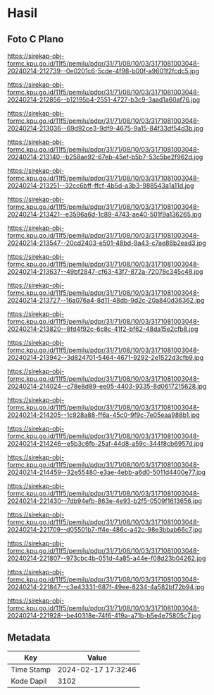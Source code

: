 # Hasil

## Foto C Plano

https://sirekap-obj-formc.kpu.go.id/11f5/pemilu/pdpr/31/71/08/10/03/3171081003048-20240214-212739--0e0201c6-5cde-4f98-b00f-a9601f2fcdc5.jpg

https://sirekap-obj-formc.kpu.go.id/11f5/pemilu/pdpr/31/71/08/10/03/3171081003048-20240214-212856--b12195b4-2551-4727-b3c9-3aad1a60af76.jpg

https://sirekap-obj-formc.kpu.go.id/11f5/pemilu/pdpr/31/71/08/10/03/3171081003048-20240214-213036--69d92ce3-9df9-4675-9a15-84f33df54d3b.jpg

https://sirekap-obj-formc.kpu.go.id/11f5/pemilu/pdpr/31/71/08/10/03/3171081003048-20240214-213140--b258ae92-67eb-45ef-b5b7-53c5be2f962d.jpg

https://sirekap-obj-formc.kpu.go.id/11f5/pemilu/pdpr/31/71/08/10/03/3171081003048-20240214-213251--32cc6bff-ffcf-4b5d-a3b3-988543a1a11d.jpg

https://sirekap-obj-formc.kpu.go.id/11f5/pemilu/pdpr/31/71/08/10/03/3171081003048-20240214-213421--e3596a6d-1c89-4743-ae40-501f9a136265.jpg

https://sirekap-obj-formc.kpu.go.id/11f5/pemilu/pdpr/31/71/08/10/03/3171081003048-20240214-213547--20cd2403-e501-48bd-9a43-c7ae86b2ead3.jpg

https://sirekap-obj-formc.kpu.go.id/11f5/pemilu/pdpr/31/71/08/10/03/3171081003048-20240214-213637--49bf2847-cf63-43f7-872a-72078c345c48.jpg

https://sirekap-obj-formc.kpu.go.id/11f5/pemilu/pdpr/31/71/08/10/03/3171081003048-20240214-213727--16a076a4-8d11-48db-9d2c-20a840d36362.jpg

https://sirekap-obj-formc.kpu.go.id/11f5/pemilu/pdpr/31/71/08/10/03/3171081003048-20240214-213820--8fd4f92c-6c8c-41f2-bf62-48da15e2cfb8.jpg

https://sirekap-obj-formc.kpu.go.id/11f5/pemilu/pdpr/31/71/08/10/03/3171081003048-20240214-213942--3d824701-5464-4671-9292-2e1522d3cfb9.jpg

https://sirekap-obj-formc.kpu.go.id/11f5/pemilu/pdpr/31/71/08/10/03/3171081003048-20240214-214024--c78e8d89-ee05-4403-9335-8d0617215628.jpg

https://sirekap-obj-formc.kpu.go.id/11f5/pemilu/pdpr/31/71/08/10/03/3171081003048-20240214-214205--1c928a88-ff6a-45c0-9f9c-7e05eaa988b1.jpg

https://sirekap-obj-formc.kpu.go.id/11f5/pemilu/pdpr/31/71/08/10/03/3171081003048-20240214-214246--e5b3c6fb-25af-44d8-a59c-344f8cb6957d.jpg

https://sirekap-obj-formc.kpu.go.id/11f5/pemilu/pdpr/31/71/08/10/03/3171081003048-20240214-214459--32e55480-e3ae-4ebb-a6d0-5011d4400e77.jpg

https://sirekap-obj-formc.kpu.go.id/11f5/pemilu/pdpr/31/71/08/10/03/3171081003048-20240214-221430--7db94efb-863e-4e93-b2f5-0509f1613656.jpg

https://sirekap-obj-formc.kpu.go.id/11f5/pemilu/pdpr/31/71/08/10/03/3171081003048-20240214-221709--d05501b7-ff4e-486c-a42c-98e3bbab66c7.jpg

https://sirekap-obj-formc.kpu.go.id/11f5/pemilu/pdpr/31/71/08/10/03/3171081003048-20240214-221807--973cbc4b-051d-4a85-a44e-f08d23b04262.jpg

https://sirekap-obj-formc.kpu.go.id/11f5/pemilu/pdpr/31/71/08/10/03/3171081003048-20240214-221847--c3e43331-687f-49ee-8234-4a582bf72b94.jpg

https://sirekap-obj-formc.kpu.go.id/11f5/pemilu/pdpr/31/71/08/10/03/3171081003048-20240214-221928--be40318e-74f6-419a-a71b-b5e4e75805c7.jpg


## Metadata

| Key        | Value               |
| ---------- | ------------------- |
| Time Stamp | 2024-02-17 17:32:46 |
| Kode Dapil | 3102                |



